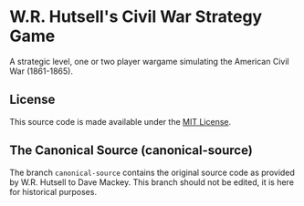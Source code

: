 # W.R. Hutsell's Civil War Strategy Game
A strategic level, one or two player wargame simulating the American Civil War (1861-1865).

## License
This source code is made available under the [MIT License](LICENSE.md).

## The Canonical Source (canonical-source)
The branch `canonical-source` contains the original source code as provided by W.R. Hutsell to Dave Mackey. This branch should not be edited, it is here for historical purposes.
